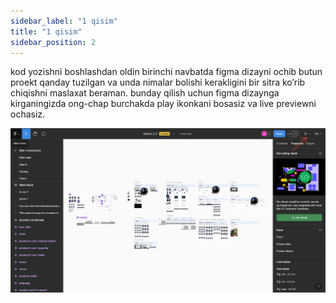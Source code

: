 ```yaml
---
sidebar_label: "1 qisim"
title: "1 qisim"
sidebar_position: 2
---
```


kod yozishni boshlashdan oldin birinchi navbatda figma dizayni ochib butun proekt qanday tuzilgan va unda nimalar bolishi kerakligini bir sitra ko’rib chiqishni maslaxat beraman. bunday qilish uchun figma dizaynga kirganingizda ong-chap burchakda play ikonkani bosasiz va live previewni ochasiz.


![Figma preview](./figma_demo.png)